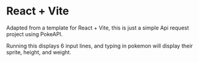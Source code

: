 # React + Vite

Adapted from a template for React + Vite, this is just a simple Api request project using PokeAPI.

Running this displays 6 input lines, and typing in pokemon will display their sprite, height, and weight.
